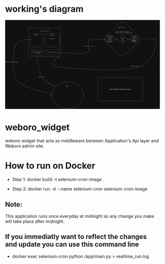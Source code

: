 # working's diagram
![what i do is](./WorkingDiagram.png)

# weboro_widget
weboro widget that acts as middleware between Application's Api layer and Weboro admin site.

# How to run on Docker 
- Step 1: docker build -t selenium-cron-image .

- Step 2: docker run -d --name selenium-cron selenium-cron-image

## Note:
This application runs once everyday at midnight so any change you make will take place after midnight. 

## If you immediatly want to reflect the changes and update you can use this command line 
- docker exec selenium-cron python /app/main.py > realtime_run.log

